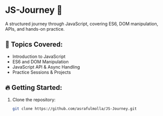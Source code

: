 # JS-Journey 🚀  

A structured journey through JavaScript, covering ES6, DOM manipulation, APIs, and hands-on practice.  

## 📌 Topics Covered:
- Introduction to JavaScript  
- ES6 and DOM Manipulation  
- JavaScript API & Async Handling  
- Practice Sessions & Projects  

## 🔥 Getting Started:
1. Clone the repository:  
   ```bash
   git clone https://github.com/asrafulmolla/JS-Journey.git
